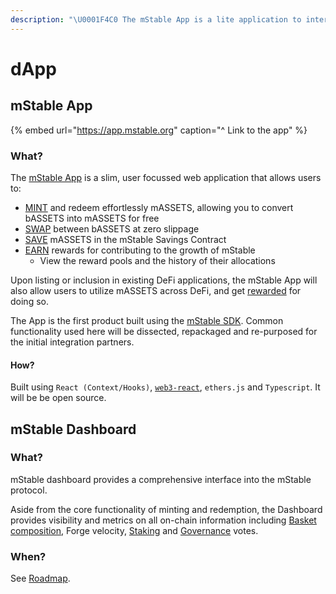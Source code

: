 ```yaml
---
description: "\U0001F4C0 The mStable App is a lite application to interface with the mStable Forge and receive rewards"
---
```


# dApp

## mStable App

{% embed url="https://app.mstable.org" caption="^ Link to the app" %}

### What?

The [mStable App](app.md) is a slim, user focussed web application that allows users to:

* [MINT](../massets/minting-and-redemption/) and redeem effortlessly mASSETS, allowing you to convert bASSETS into mASSETS for free
* [SWAP](../massets/swapping.md) between bASSETS at zero slippage
* [SAVE](../massets/native-interest-rate.md) mASSETS in the mStable Savings Contract
* [EARN](../functions/) rewards for contributing to the growth of mStable
  * View the reward pools and the history of their allocations

Upon listing or inclusion in existing DeFi applications, the mStable App will also allow users to utilize mASSETS across DeFi, and get [rewarded](../../meta-rewards-1/introduction/ecosystem.md) for doing so.

The App is the first product built using the [mStable SDK](sdk.md). Common functionality used here will be dissected, repackaged and re-purposed for the initial integration partners.

#### How?

Built using `React (Context/Hooks)`, [`web3-react`](https://github.com/NoahZinsmeister/web3-react/), `ethers.js` and `Typescript`. It will be be open source.

## mStable Dashboard

### What?

mStable dashboard provides a comprehensive interface into the mStable protocol. 

Aside from the core functionality of minting and redemption, the Dashboard provides visibility and metrics on all on-chain information including [Basket composition](../massets/minting-and-redemption/rebalancing.md), Forge velocity, [Staking](../../meta-rewards-1/staking.md) and [Governance](../functions/governance.md) votes. 

### When?

See [Roadmap](../../appendix/roadmap.md).

